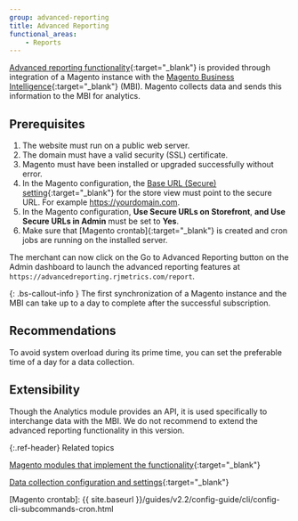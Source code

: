 ```yaml
---
group: advanced-reporting
title: Advanced Reporting
functional_areas:
    - Reports
---
```


[Advanced reporting functionality]{:target="_blank"} is provided through integration of a Magento instance with the [Magento Business Intelligence]{:target="_blank"} (MBI).
Magento collects data and sends this information to the MBI for analytics.

## Prerequisites

1. The website must run on a public web server.
1. The domain must have a valid security (SSL) certificate.
1. Magento must have been installed or upgraded successfully without error.
1. In the Magento configuration, the [Base URL (Secure) setting][base url]{:target="_blank"} for the store view must point to the secure URL. For example https://yourdomain.com.
1. In the Magento configuration, **Use Secure URLs on Storefront**, **and Use Secure URLs in Admin** must be set to **Yes**.
1. Make sure that [Magento crontab]{:target="_blank"} is created and cron jobs are running on the installed server.

The merchant can now click on the Go to Advanced Reporting button on the Admin dashboard to launch the advanced reporting features at `https://advancedreporting.rjmetrics.com/report`.

{: .bs-callout-info }
The first synchronization of a Magento instance and the MBI can take up to a day to complete after the successful subscription.

## Recommendations

To avoid system overload during its prime time, you can set the preferable time of a day for a data collection.

## Extensibility

Though the Analytics module provides an API, it is used specifically to interchange data with the MBI. We do not recommend to extend the advanced reporting functionality in this version.

{:.ref-header}
Related topics

[Magento modules that implement the functionality][modules]{:target="_blank"}

[Data collection configuration and settings][collection]{:target="_blank"}

<!-- LINK DEFINITIONS -->

[modules]: modules.html
[collection]: data-collection.html

[Advanced reporting functionality]: http://docs.magento.com/m2/ce/user_guide/reports/advanced-reporting.html
[base url]: http://docs.magento.com/m2/ce/user_guide/stores/store-urls.html
[Magento Business Intelligence]: https://magento.com/products/business-intelligence
[Magento crontab]: {{ site.baseurl }}/guides/v2.2/config-guide/cli/config-cli-subcommands-cron.html
